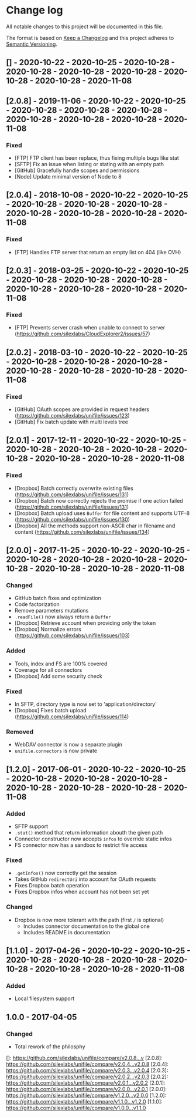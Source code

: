 # Change log
All notable changes to this project will be documented in this file.

The format is based on [Keep a Changelog](http://keepachangelog.com/) and this project adheres to [Semantic Versioning](http://semver.org/).

## [] - 2020-10-22 - 2020-10-25 - 2020-10-28 - 2020-10-28 - 2020-10-28 - 2020-10-28 - 2020-10-28 - 2020-10-28 - 2020-11-08

## [2.0.8] - 2019-11-06 - 2020-10-22 - 2020-10-25 - 2020-10-28 - 2020-10-28 - 2020-10-28 - 2020-10-28 - 2020-10-28 - 2020-10-28 - 2020-11-08
### Fixed
- [FTP] FTP client has been replace, thus fixing multiple bugs like stat
- [SFTP] Fix an issue when listing or stating with an empty path
- [GitHub] Gracefully handle scopes and permissions
- [Node] Update minimal version of Node to 8

## [2.0.4] - 2018-10-08 - 2020-10-22 - 2020-10-25 - 2020-10-28 - 2020-10-28 - 2020-10-28 - 2020-10-28 - 2020-10-28 - 2020-10-28 - 2020-11-08
### Fixed
- [FTP] Handles FTP server that return an empty list on 404 (like OVH)

## [2.0.3] - 2018-03-25 - 2020-10-22 - 2020-10-25 - 2020-10-28 - 2020-10-28 - 2020-10-28 - 2020-10-28 - 2020-10-28 - 2020-10-28 - 2020-11-08
### Fixed
- [FTP] Prevents server crash when unable to connect to server (https://github.com/silexlabs/CloudExplorer2/issues/57)

## [2.0.2] - 2018-03-10 - 2020-10-22 - 2020-10-25 - 2020-10-28 - 2020-10-28 - 2020-10-28 - 2020-10-28 - 2020-10-28 - 2020-10-28 - 2020-11-08
### Fixed
- [GitHub] OAuth scopes are provided in request headers (https://github.com/silexlabs/unifile/issues/123)
- [GitHub] Fix batch update with multi levels tree

## [2.0.1] - 2017-12-11 - 2020-10-22 - 2020-10-25 - 2020-10-28 - 2020-10-28 - 2020-10-28 - 2020-10-28 - 2020-10-28 - 2020-10-28 - 2020-11-08
### Fixed
- [Dropbox] Batch correctly overwrite existing files (https://github.com/silexlabs/unifile/issues/131)
- [Dropbox] Batch now correctly rejects the promise if one action failed (https://github.com/silexlabs/unifile/issues/131)
- [Dropbox] Batch upload uses `Buffer` for file content and supports UTF-8 (https://github.com/silexlabs/unifile/issues/130)
- [Dropbox] All the methods support non-ASCII char in filename and content (https://github.com/silexlabs/unifile/issues/134)

## [2.0.0] - 2017-11-25 - 2020-10-22 - 2020-10-25 - 2020-10-28 - 2020-10-28 - 2020-10-28 - 2020-10-28 - 2020-10-28 - 2020-10-28 - 2020-11-08
### Changed
- GitHub batch fixes and optimization
- Code factorization
- Remove parameters mutations
- `.readFile()` now always return a `Buffer`
- [Dropbox] Retrieve account when providing only the token
- [Dropbox] Normalize errors (https://github.com/silexlabs/unifile/issues/103)

### Added
- Tools, index and FS are 100% covered
- Coverage for all connectors
- [Dropbox] Add some security check

### Fixed
- In SFTP, directory type is now set to 'application/directory'
- [Dropbox] Fixes batch upload (https://github.com/silexlabs/unifile/issues/114)

### Removed
- WebDAV connector is now a separate plugin
- `unifile.connectors` is now private

## [1.2.0] - 2017-06-01 - 2020-10-22 - 2020-10-25 - 2020-10-28 - 2020-10-28 - 2020-10-28 - 2020-10-28 - 2020-10-28 - 2020-10-28 - 2020-11-08
### Added
- SFTP support
- `.stat()` method that return information abouth the given path
- Connector constructor now accepts `infos` to override static infos
- FS connector now has a sandbox to restrict file access

### Fixed
- `.getInfos()` now correctly get the session
- Takes GitHub `redirectUri` into account for OAuth requests
- Fixes Dropbox batch operation
- Fixes Dropbox infos when account has not been set yet

### Changed
- Dropbox is now more tolerant with the path (first `/` is optional)
  - Includes connector documentation to the global one
  - Includes README in documentation

## [1.1.0] - 2017-04-26 - 2020-10-22 - 2020-10-25 - 2020-10-28 - 2020-10-28 - 2020-10-28 - 2020-10-28 - 2020-10-28 - 2020-10-28 - 2020-11-08
### Added
  - Local filesystem support

## 1.0.0 - 2017-04-05
### Changed
  - Total rework of the philosphy

[]: https://github.com/silexlabs/unifile/compare/v2.0.8...v
[2.0.8]: https://github.com/silexlabs/unifile/compare/v2.0.4...v2.0.8
[2.0.4]: https://github.com/silexlabs/unifile/compare/v2.0.3...v2.0.4
[2.0.3]: https://github.com/silexlabs/unifile/compare/v2.0.2...v2.0.3
[2.0.2]: https://github.com/silexlabs/unifile/compare/v2.0.1...v2.0.2
[2.0.1]: https://github.com/silexlabs/unifile/compare/v2.0.0...v2.0.1
[2.0.0]: https://github.com/silexlabs/unifile/compare/v1.2.0...v2.0.0
[1.2.0]: https://github.com/silexlabs/unifile/compare/v1.1.0...v1.2.0
[1.1.0]: https://github.com/silexlabs/unifile/compare/v1.0.0...v1.1.0
